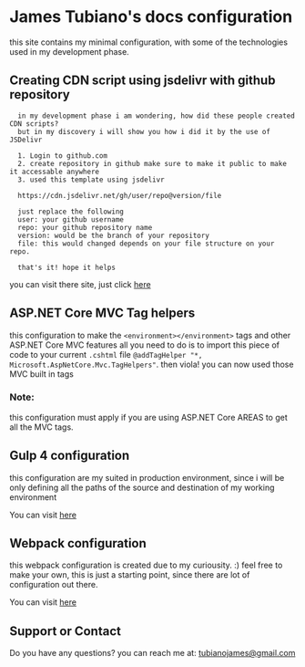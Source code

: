 # James Tubiano's docs configuration

this site contains my minimal configuration, with some of the technologies used in my development phase.

## Creating CDN script using jsdelivr with github repository
```
  in my development phase i am wondering, how did these people created CDN scripts?
  but in my discovery i will show you how i did it by the use of JSDelivr
  
  1. Login to github.com
  2. create repository in github make sure to make it public to make it accessable anywhere
  3. used this template using jsdelivr
  
  https://cdn.jsdelivr.net/gh/user/repo@version/file
  
  just replace the following
  user: your github username
  repo: your github repository name
  version: would be the branch of your repository
  file: this would changed depends on your file structure on your repo.
  
  that's it! hope it helps
```
you can visit there site, just click [here](https://www.jsdelivr.com/?docs=gh)


## ASP.NET Core MVC Tag helpers

this configuration to make the ```<environment></environment>``` tags and other ASP.NET Core MVC features
all you need to do is to import this piece of code to your current ```.cshtml``` file
```@addTagHelper "*, Microsoft.AspNetCore.Mvc.TagHelpers"```. then viola! you can now used those 
MVC built in tags

### Note:
this configuration must apply if you are using ASP.NET Core AREAS to get all the MVC tags.


## Gulp 4 configuration

this configuration are my suited in production environment,
since i will be only defining all the paths of the source and destination
of my working environment

You can visit [here](https://github.com/waput90/Gulp4Watch) 

## Webpack configuration

this webpack configuration is created due to my curiousity. :) 
feel free to make your own, this is just a starting point,
since there are lot of configuration out there.

You can visit [here](https://github.com/waput90/Gulp4Watch) 

## Support or Contact

Do you have any questions? you can reach me at: [tubianojames@gmail.com](mailto:tubianojames@gmail.com)
